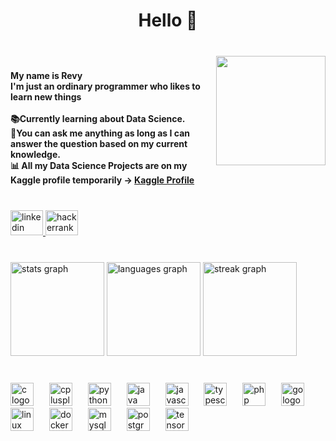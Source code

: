 <h1 align="center">Hello 👋</h1>

###

<br clear="both">

<img align="right" height="175" src="https://i.pinimg.com/originals/8e/ad/82/8ead820f1acc60537136c09b8171eac7.gif"  />

###

<h4 align="left">My name is Revy<br>I'm just an ordinary programmer who likes to learn new things<br><br>📚Currently learning about Data Science.<br>💭You can ask me anything as long as I can answer the question based on my current knowledge.<br>📊 All my Data Science Projects are on my Kaggle profile temporarily -> <a href="https://www.kaggle.com/revypramana" target="_blank">Kaggle Profile</a></h4>

###

<br clear="both">

<div align="left">
  <a href="https://www.linkedin.com/in/revyprm/" target="_blank">
    <img src="https://raw.githubusercontent.com/maurodesouza/profile-readme-generator/master/src/assets/icons/social/linkedin/default.svg" width="52" height="40" alt="linkedin logo"  />
  </a>
  <a href="https://www.hackerrank.com/profile/Kuramon" target="_blank">
    <img src="https://raw.githubusercontent.com/maurodesouza/profile-readme-generator/master/src/assets/icons/social/hackerrank/default.svg" width="52" height="40" alt="hackerrank logo"  />
  </a>
</div>

###

<br clear="both">

<div align="left">
  <img src="https://github-readme-stats.vercel.app/api?username=revprm&hide_title=false&hide_rank=false&show_icons=true&include_all_commits=true&count_private=true&disable_animations=false&theme=tokyonight&locale=en&hide_border=true&order=1" height="150" alt="stats graph"  />
  <img src="https://github-readme-stats.vercel.app/api/top-langs?username=revprm&locale=en&hide_title=false&layout=compact&card_width=320&langs_count=8&theme=tokyonight&hide_border=true&order=2" height="150" alt="languages graph"  />
  <img src="https://streak-stats.demolab.com?user=revprm&locale=en&mode=weekly&theme=tokyonight&hide_border=true&border_radius=10&order=3" height="150" alt="streak graph"  />
</div>

###

<br clear="both">

<div align="left">
  <img src="https://skillicons.dev/icons?i=c" height="37" alt="c logo"  />
  <img width="17" />
  <img src="https://skillicons.dev/icons?i=cpp" height="37" alt="cplusplus logo"  />
  <img width="17" />
  <img src="https://skillicons.dev/icons?i=py" height="37" alt="python logo"  />
  <img width="17" />
  <img src="https://skillicons.dev/icons?i=java" height="37" alt="java logo"  />
  <img width="17" />
  <img src="https://skillicons.dev/icons?i=js" height="37" alt="javascript logo"  />
  <img width="17" />
  <img src="https://skillicons.dev/icons?i=ts" height="37" alt="typescript logo"  />
  <img width="17" />
  <img src="https://skillicons.dev/icons?i=php" height="37" alt="php logo"  />
  <img width="17" />
  <img src="https://skillicons.dev/icons?i=go" height="37" alt="go logo"  />
  <img width="17" />
  <img src="https://skillicons.dev/icons?i=linux" height="37" alt="linux logo"  />
  <img width="17" />
  <img src="https://skillicons.dev/icons?i=docker" height="37" alt="docker logo"  />
  <img width="17" />
  <img src="https://skillicons.dev/icons?i=mysql" height="37" alt="mysql logo"  />
  <img width="17" />
  <img src="https://skillicons.dev/icons?i=postgres" height="37" alt="postgresql logo"  />
  <img width="17" />
  <img src="https://skillicons.dev/icons?i=tensorflow" height="37" alt="tensorflow logo"  />
</div>

###

